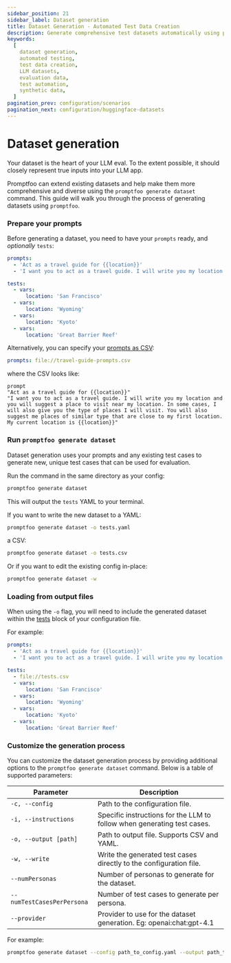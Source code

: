 ```yaml
---
sidebar_position: 21
sidebar_label: Dataset generation
title: Dataset Generation - Automated Test Data Creation
description: Generate comprehensive test datasets automatically using promptfoo. Create diverse test cases, personas, and edge cases for thorough LLM evaluation.
keywords:
  [
    dataset generation,
    automated testing,
    test data creation,
    LLM datasets,
    evaluation data,
    test automation,
    synthetic data,
  ]
pagination_prev: configuration/scenarios
pagination_next: configuration/huggingface-datasets
---
```


# Dataset generation

Your dataset is the heart of your LLM eval. To the extent possible, it should closely represent true inputs into your LLM app.

Promptfoo can extend existing datasets and help make them more comprehensive and diverse using the `promptfoo generate dataset` command. This guide will walk you through the process of generating datasets using `promptfoo`.

### Prepare your prompts

Before generating a dataset, you need to have your `prompts` ready, and _optionally_ `tests`:

```yaml
prompts:
  - 'Act as a travel guide for {{location}}'
  - 'I want you to act as a travel guide. I will write you my location and you will suggest a place to visit near my location. In some cases, I will also give you the type of places I will visit. You will also suggest me places of similar type that are close to my first location. My current location is {{location}}'

tests:
  - vars:
      location: 'San Francisco'
  - vars:
      location: 'Wyoming'
  - vars:
      location: 'Kyoto'
  - vars:
      location: 'Great Barrier Reef'
```

Alternatively, you can specify your [prompts as CSV](/docs/configuration/prompts#csv-prompts):

```yaml
prompts: file://travel-guide-prompts.csv
```

where the CSV looks like:

```csv title="travel-guide-prompts.csv"
prompt
"Act as a travel guide for {{location}}"
"I want you to act as a travel guide. I will write you my location and you will suggest a place to visit near my location. In some cases, I will also give you the type of places I will visit. You will also suggest me places of similar type that are close to my first location. My current location is {{location}}"
```

### Run `promptfoo generate dataset`

Dataset generation uses your prompts and any existing test cases to generate new, unique test cases that can be used for evaluation.

Run the command in the same directory as your config:

```sh
promptfoo generate dataset
```

This will output the `tests` YAML to your terminal.

If you want to write the new dataset to a YAML:

```sh
promptfoo generate dataset -o tests.yaml
```

a CSV:

```sh
promptfoo generate dataset -o tests.csv
```

Or if you want to edit the existing config in-place:

```sh
promptfoo generate dataset -w
```

### Loading from output files

When using the `-o` flag, you will need to include the generated dataset within the [tests](/docs/configuration/test-cases) block of your configuration file.

For example:

```yaml
prompts:
  - 'Act as a travel guide for {{location}}'
  - 'I want you to act as a travel guide. I will write you my location and you will suggest a place to visit near my location. In some cases, I will also give you the type of places I will visit. You will also suggest me places of similar type that are close to my first location. My current location is {{location}}'

tests:
  - file://tests.csv
  - vars:
      location: 'San Francisco'
  - vars:
      location: 'Wyoming'
  - vars:
      location: 'Kyoto'
  - vars:
      location: 'Great Barrier Reef'
```

### Customize the generation process

You can customize the dataset generation process by providing additional options to the `promptfoo generate dataset` command. Below is a table of supported parameters:

| Parameter                  | Description                                                             |
| -------------------------- | ----------------------------------------------------------------------- |
| `-c, --config`             | Path to the configuration file.                                         |
| `-i, --instructions`       | Specific instructions for the LLM to follow when generating test cases. |
| `-o, --output [path]`      | Path to output file. Supports CSV and YAML.                             |
| `-w, --write`              | Write the generated test cases directly to the configuration file.      |
| `--numPersonas`            | Number of personas to generate for the dataset.                         |
| `--numTestCasesPerPersona` | Number of test cases to generate per persona.                           |
| `--provider`               | Provider to use for the dataset generation. Eg: openai:chat:gpt-4.1     |

For example:

```sh
promptfoo generate dataset --config path_to_config.yaml --output path_to_output.yaml --instructions "Consider edge cases related to international travel"
```
